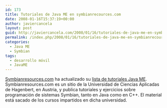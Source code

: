 ```yaml
---
id: 173
title: Tutoriales de Java ME en symbianrecources.com
date: 2008-01-16T15:37:19+00:00
author: javiercancela
layout: post
guid: http://javiercancela.com/2008/01/16/tutoriales-de-java-me-en-symbianrecourcescom/
permalink: /index.php/2008/01/16/tutoriales-de-java-me-en-symbianrecourcescom/
categories:
  - Java ME
  - Symbian
tags:
  - desarrollo móvil
  - JavaME
---
```

[Symbianresources.com](symbianresources.com "SymbianResources") ha actualizado su [lista de tutoriales Java ME](http://www.symbianresources.com/tutorials/#javame "Tutoriales Java ME"). Symbianresources.com es un sitio de la Universidad de Ciencias Aplicadas de Hagenbert, en Austria, y publica tutoriales y ejercicios sobre programación de sistemas Symbian, tanto en Java como en C++. El material está sacado de los cursos impartidos en dicha universidad.